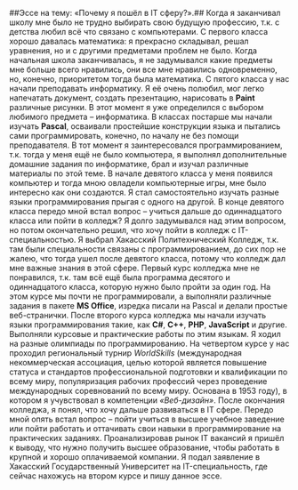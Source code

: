 ##Эссе на тему: «Почему я пошёл в IT сферу?».##
Когда я  заканчивал школу мне было не трудно выбирать свою будущую профессию, т.к. с детства любил всё что связано с компьютерами.
С первого класса хорошо давалась математика: я прекрасно складывал, решал уравнения, но и с другими предметами проблем не было.
Когда начальная школа заканчивалась, я не задумывался какие предметы мне больше всего нравились, они все мне нравились одновременно, но, конечно, приоритетом тогда была математика.
С пятого класса у нас начали преподавать информатику. Я её очень полюбил, мог легко напечатать документ, создать презентацию, нарисовать в **Paint** различные рисунки. В этот момент я уже определился с выбором любимого предмета – информатика. В классах постарше мы начали изучать **Pascal**, осваивали простейшие конструкции языка и пытались сами программировать, конечно, по началу не без помощи преподавателя. В тот момент я заинтересовался программированием, т.к. тогда у меня ещё не было компьютера, я выполнял дополнительные домашние задания по информатике, брал и изучал различные материалы по этой теме. В начале девятого класса у меня появился компьютер и тогда мною овладели компьютерные игры, мне было интересно как они создаются. Я стал самостоятельно изучать разные языки программирования прыгая с одного на другой.
В конце девятого класса передо мной встал вопрос – учиться дальше до одиннадцатого класса или пойти в колледж? Я долго задумывался над этим вопросом, но потом окончательно решил, что хочу пойти в колледж с IT-специальностью.
Я выбрал Хакасский Политехнический Колледж, т.к. там были специальности связаны с программированием, до сих пор не жалею, что тогда ушел после девятого класса, потому что колледж дал мне важные знания в этой сфере.
Первый курс колледжа мне не понравился, т.к. там всё ещё была программа десятого и одиннадцатого класса, которую нужно было пройти за один год. На этом курсе мы почти не программировали, а выполняли различные задания в пакете **MS Office**, изредка писали на Pascal и делали простые веб-странички.
После второго курса колледжа мы начали изучать языки программирования такие, как **C#**, **C++**, **PHP**, **JavaScript** и другие. Выполняли курсовые и практические работы по этим языкам.
Я ходил на разные олимпиады по программированию. На четвертом курсе у нас проходил региональный турнир _WorldSkills_ (международная некоммерческая ассоциация, целью которой является повышение статуса и стандартов профессиональной подготовки и квалификации по всему миру, популяризация рабочих профессий через проведение международных соревнований по всему миру. Основана в 1953 году), в котором я учувствовал в компетенции _«Веб-дизайн»_.
После окончания колледжа, я понял, что хочу дальше развиваться в IT сфере. Передо мной опять встал вопрос – пойти учиться в высшее учебное заведение или пойти работать и оттачивать свои навыки в программирование на практических заданиях.
Проанализировав рынок IT вакансий я пришёл к выводу, что нужно получить высшее образование, чтобы работать в крупной и хорошо оплачиваемой компании. Я подал заявление в Хакасский Государственный Университет на IT-специальность, где сейчас нахожусь на втором курсе и пишу данное эссе.
